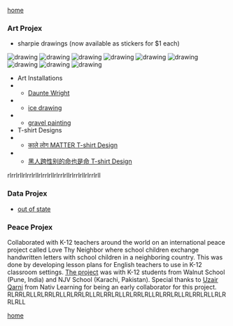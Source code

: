 [home](/)



### Art Projex

+ sharpie drawings (now available as stickers for $1 each)

![drawing](/IMG_2689.JPG "sharpie")
![drawing](/IMG_2690.JPG "sharpie")
![drawing](/guitarpick.JPG "sharpie")
![drawing](/guitarpick1.JPG "sharpie")
![drawing](/guitarpick2.JPG "sharpie")
![drawing](/guitarpick3.JPG "sharpie")
![drawing](/guitarpick4.JPG "sharpie")
![drawing](/guitarpick5.JPG "sharpie")
![drawing](/guitarpick6.JPG "sharpie")

+ Art Installations
+ + [Daunte Wright](https://www.instagram.com/p/CO1PbDiggfo/)
+ + [ice drawing](https://www.instagram.com/p/CKJpWDvnD9y/)
+ + [gravel painting](https://twitter.com/ChicagoGupta/status/1393232807175069698?s=20)
+ T-shirt Designs
+ + [काले लोग MATTER T-shirt Design](https://carryonthreads.com/product/black-lives-matter-hindi-text-t-shirt/)
+ + [黑人跨性别的命也是命 T-shirt Design](https://carryonthreads.com/product/black-trans-lives-matter-mens-heavyweight-tee/)

rlrrlrllrlrrlrllrlrrlrllrlrrlrllrlrrlrllrlrrlrll

### Data Projex
+ [out of state](/outofstate.html)


### Peace Projex

Collaborated with K-12 teachers around the world on an international peace project called Love Thy Neighbor where school children exchange handwritten letters with school children in a neighboring country. This was done by developing lesson plans for English teachers to use in K-12 classroom settings.  [The project](https://www.facebook.com/walnutedu/posts/2436345716437948) was with K-12 students from Walnut School (Pune, India) and NJV School (Karachi, Pakistan). Special thanks to [Uzair Qarni](https://www.linkedin.com/public-profile/in/uqarni?) from Nativ Learning for being an early collaborator for this project.
RLRRLRLLRLRRLRLLRLRRLRLLRLRRLRLLRLRRLRLLRLRRLRLLRLRRLRLLRLRRLRLL

[home](/)
